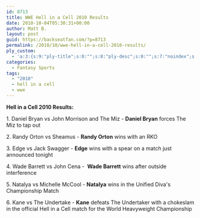 ```yaml
---
id: 8713
title: WWE Hell in a Cell 2010 Results
date: 2010-10-04T05:30:31+00:00
author: Matt B.
layout: post
guid: https://backseatfan.com/?p=8713
permalink: /2010/10/wwe-hell-in-a-cell-2010-results/
ply_custom:
  - 'a:3:{s:9:"ply-title";s:0:"";s:8:"ply-desc";s:0:"";s:7:"noindex";s:0:"";}'
categories:
  - Fantasy Sports
tags:
  - "2010"
  - hell in a cell
  - wwe
---
```


<div class="entry">
  <p>
    <strong>Hell in a Cell 2010 Results:</strong>
  </p>

  <p>
    1. Daniel Bryan vs John Morrison and The Miz - <strong>Daniel Bryan</strong> forces The Miz to tap out
  </p>

  <p>
    2. Randy Orton vs Sheamus - <strong>Randy Orton</strong> wins with an RKO
  </p>

  <p>
    3. Edge vs Jack Swagger - <strong>Edge</strong> wins with a spear on a match just announced tonight
  </p>

  <p>
    4. Wade Barrett vs John Cena -  <strong>Wade Barrett</strong> wins after outside interference
  </p>

  <p>
    5. Natalya vs Michelle McCool - <strong>Natalya</strong> wins in the Unified Diva's Championship Match
  </p>

  <p>
    6. Kane vs The Undertake - <strong>Kane</strong> defeats The Undertaker with a chokeslam in the official Hell in a Cell match for the World Heavyweight Championship
  </p>
</div>
